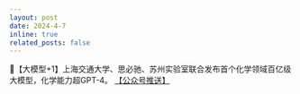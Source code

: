 ```yaml
---
layout: post
date: 2024-4-7
inline: true
related_posts: false
---
```


🤗【大模型+1】上海交通大学、思必驰、苏州实验室联合发布首个化学领域百亿级大模型，化学能力超GPT-4。 <a href="https://mp.weixin.qq.com/s/h3BF-UEnQGRxv6OsgbtZWg"> 【公众号推送】 </a>
